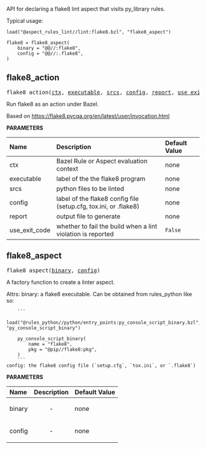 <!-- Generated with Stardoc: http://skydoc.bazel.build -->

API for declaring a flake8 lint aspect that visits py_library rules.

Typical usage:

```
load("@aspect_rules_lint//lint:flake8.bzl", "flake8_aspect")

flake8 = flake8_aspect(
    binary = "@@//:flake8",
    config = "@@//:.flake8",
)
```


<a id="flake8_action"></a>

## flake8_action

<pre>
flake8_action(<a href="#flake8_action-ctx">ctx</a>, <a href="#flake8_action-executable">executable</a>, <a href="#flake8_action-srcs">srcs</a>, <a href="#flake8_action-config">config</a>, <a href="#flake8_action-report">report</a>, <a href="#flake8_action-use_exit_code">use_exit_code</a>)
</pre>

Run flake8 as an action under Bazel.

Based on https://flake8.pycqa.org/en/latest/user/invocation.html


**PARAMETERS**


| Name  | Description | Default Value |
| :------------- | :------------- | :------------- |
| <a id="flake8_action-ctx"></a>ctx |  Bazel Rule or Aspect evaluation context   |  none |
| <a id="flake8_action-executable"></a>executable |  label of the the flake8 program   |  none |
| <a id="flake8_action-srcs"></a>srcs |  python files to be linted   |  none |
| <a id="flake8_action-config"></a>config |  label of the flake8 config file (setup.cfg, tox.ini, or .flake8)   |  none |
| <a id="flake8_action-report"></a>report |  output file to generate   |  none |
| <a id="flake8_action-use_exit_code"></a>use_exit_code |  whether to fail the build when a lint violation is reported   |  <code>False</code> |


<a id="flake8_aspect"></a>

## flake8_aspect

<pre>
flake8_aspect(<a href="#flake8_aspect-binary">binary</a>, <a href="#flake8_aspect-config">config</a>)
</pre>

A factory function to create a linter aspect.

Attrs:
    binary: a flake8 executable. Can be obtained from rules_python like so:

        ```
        load("@rules_python//python/entry_points:py_console_script_binary.bzl", "py_console_script_binary")

        py_console_script_binary(
            name = "flake8",
            pkg = "@pip//flake8:pkg",
        )
        ```
    config: the flake8 config file (`setup.cfg`, `tox.ini`, or `.flake8`)

**PARAMETERS**


| Name  | Description | Default Value |
| :------------- | :------------- | :------------- |
| <a id="flake8_aspect-binary"></a>binary |  <p align="center"> - </p>   |  none |
| <a id="flake8_aspect-config"></a>config |  <p align="center"> - </p>   |  none |


